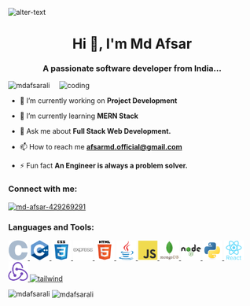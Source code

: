 ![alter-text]([https://media.licdn.com/dms/image/v2/D5616AQFUYU-BX7Gd_A/profile-displaybackgroundimage-shrink_350_1400/profile-displaybackgroundimage-shrink_350_1400/0/1719421798283?e=1732752000&v=beta&t=9wk4cBdPLNONagdDBQSD-EmWqf6a82yieNXVkuDSfXo](https://media.licdn.com/dms/image/v2/D5616AQFUYU-BX7Gd_A/profile-displaybackgroundimage-shrink_350_1400/profile-displaybackgroundimage-shrink_350_1400/0/1719421798283?e=1756339200&v=beta&t=XSGGvU2nnl9yYfLEcj6vH_XIMXWJuT4XIyZy1ZOlOrk))
<h1 align="center">Hi 👋, I'm Md Afsar</h1>
<h3 align="center">A passionate software developer from India...</h3>
<img  src="https://camo.githubusercontent.com/088be1d70fa37ad63d7b1681c6b4ea658d61da012adf8e7819cb58bc646fb385/68747470733a2f2f737465616d75736572696d616765732d612e616b616d616968642e6e65742f7567632f313633313934373634383936343738353437342f383143424131353137383436364444343731393541323339323332323032453738393837423731342f3f696d773d36333726696d683d33353826696d613d66697426696d706f6c6963793d4c6574746572626f7826696d636f6c6f723d253233303030303030266c6574746572626f783d74727565" alt="coding" width="400px" align="right"/>
<p align="left"> <img src="https://komarev.com/ghpvc/?username=mdafsarali&label=Profile%20views&color=0e75b6&style=flat" alt="mdafsarali" /> </p>

- 🔭 I’m currently working on **Project Development**

- 🌱 I’m currently learning **MERN Stack**

- 💬 Ask me about **Full Stack Web Development.**

- 📫 How to reach me **afsarmd.official@gmail.com**

- ⚡ Fun fact **An Engineer is always a problem solver.**

<h3 align="left">Connect with me:</h3>
<p align="left">
<a href="https://linkedin.com/in/md-afsar-429269291" target="blank"><img align="center" src="https://raw.githubusercontent.com/rahuldkjain/github-profile-readme-generator/master/src/images/icons/Social/linked-in-alt.svg" alt="md-afsar-429269291" height="30" width="40" /></a>
</p>

<h3 align="left">Languages and Tools:</h3>
<p align="left"> <a href="https://www.cprogramming.com/" target="_blank" rel="noreferrer"> <img src="https://raw.githubusercontent.com/devicons/devicon/master/icons/c/c-original.svg" alt="c" width="40" height="40"/> </a> <a href="https://www.w3schools.com/cpp/" target="_blank" rel="noreferrer"> <img src="https://raw.githubusercontent.com/devicons/devicon/master/icons/cplusplus/cplusplus-original.svg" alt="cplusplus" width="40" height="40"/> </a> <a href="https://www.w3schools.com/css/" target="_blank" rel="noreferrer"> <img src="https://raw.githubusercontent.com/devicons/devicon/master/icons/css3/css3-original-wordmark.svg" alt="css3" width="40" height="40"/> </a> <a href="https://expressjs.com" target="_blank" rel="noreferrer"> <img src="https://raw.githubusercontent.com/devicons/devicon/master/icons/express/express-original-wordmark.svg" alt="express" width="40" height="40"/> </a> <a href="https://www.w3.org/html/" target="_blank" rel="noreferrer"> <img src="https://raw.githubusercontent.com/devicons/devicon/master/icons/html5/html5-original-wordmark.svg" alt="html5" width="40" height="40"/> </a> <a href="https://www.java.com" target="_blank" rel="noreferrer"> <img src="https://raw.githubusercontent.com/devicons/devicon/master/icons/java/java-original.svg" alt="java" width="40" height="40"/> </a> <a href="https://developer.mozilla.org/en-US/docs/Web/JavaScript" target="_blank" rel="noreferrer"> <img src="https://raw.githubusercontent.com/devicons/devicon/master/icons/javascript/javascript-original.svg" alt="javascript" width="40" height="40"/> </a> <a href="https://www.mongodb.com/" target="_blank" rel="noreferrer"> <img src="https://raw.githubusercontent.com/devicons/devicon/master/icons/mongodb/mongodb-original-wordmark.svg" alt="mongodb" width="40" height="40"/> </a> <a href="https://nodejs.org" target="_blank" rel="noreferrer"> <img src="https://raw.githubusercontent.com/devicons/devicon/master/icons/nodejs/nodejs-original-wordmark.svg" alt="nodejs" width="40" height="40"/> </a> <a href="https://www.python.org" target="_blank" rel="noreferrer"> <img src="https://raw.githubusercontent.com/devicons/devicon/master/icons/python/python-original.svg" alt="python" width="40" height="40"/> </a> <a href="https://reactjs.org/" target="_blank" rel="noreferrer"> <img src="https://raw.githubusercontent.com/devicons/devicon/master/icons/react/react-original-wordmark.svg" alt="react" width="40" height="40"/> </a> <a href="https://redux.js.org" target="_blank" rel="noreferrer"> <img src="https://raw.githubusercontent.com/devicons/devicon/master/icons/redux/redux-original.svg" alt="redux" width="40" height="40"/> </a> <a href="https://tailwindcss.com/" target="_blank" rel="noreferrer"> <img src="https://www.vectorlogo.zone/logos/tailwindcss/tailwindcss-icon.svg" alt="tailwind" width="40" height="40"/> </a> </p>

<p><img align="left" src="https://github-readme-stats.vercel.app/api/top-langs?username=mdafsarali&show_icons=true&locale=en&layout=compact" alt="mdafsarali" /></p>

<p>&nbsp;<img align="center" src="https://github-readme-stats.vercel.app/api?username=mdafsarali&show_icons=true&locale=en" alt="mdafsarali" /></p>

